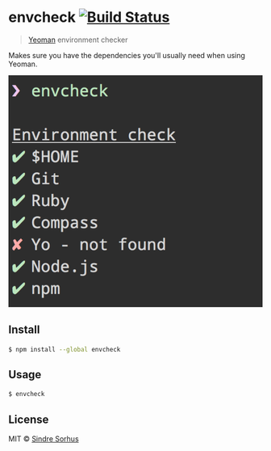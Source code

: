 # envcheck [![Build Status](https://travis-ci.org/sindresorhus/envcheck.svg?branch=master)](https://travis-ci.org/sindresorhus/envcheck)

> [Yeoman](http://yeoman.io) environment checker

Makes sure you have the dependencies you'll usually need when using Yeoman.

![](screenshot.png)


## Install

```sh
$ npm install --global envcheck
```


## Usage

```sh
$ envcheck
```


## License

MIT © [Sindre Sorhus](http://sindresorhus.com)
